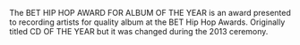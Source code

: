 The BET HIP HOP AWARD FOR ALBUM OF THE YEAR is an award presented to recording artists for quality album at the BET Hip Hop Awards. Originally titled CD OF THE YEAR but it was changed during the 2013 ceremony.
